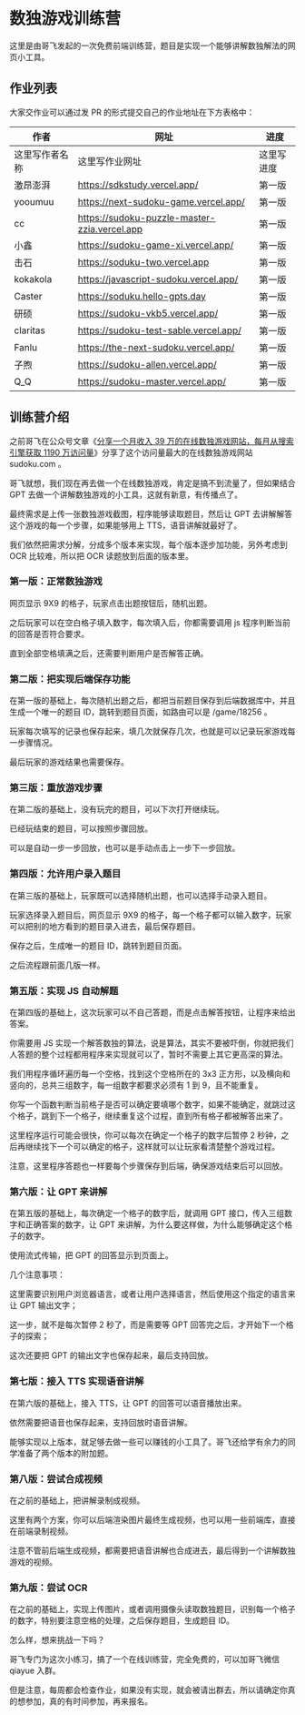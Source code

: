 # 数独游戏训练营

这里是由哥飞发起的一次免费前端训练营，题目是实现一个能够讲解数独解法的网页小工具。

## 作业列表


大家交作业可以通过发 PR 的形式提交自己的作业地址在下方表格中：

| 作者 | 网址 | 进度 |
| --- | --- | --- |
| 这里写作者名称 | 这里写作业网址 | 这里写进度 |
|激昂澎湃|https://sdkstudy.vercel.app/|第一版|
| yooumuu | https://next-sudoku-game.vercel.app/ | 第一版 |
| cc   | https://sudoku-puzzle-master-zzia.vercel.app | 第一版 |
| 小鑫 | https://sudoku-game-xi.vercel.app/ | 第一版 |
| 击石 | https://soduku-two.vercel.app | 第一版 |
| kokakola | https://javascript-sudoku.vercel.app/ | 第一版 |
| Caster | https://soduku.hello-gpts.day | 第一版 |
| 研硕 | https://sudoku-vkb5.vercel.app/ | 第一版 |
| claritas | https://sudoku-test-sable.vercel.app/| 第一版 |
| Fanlu | https://the-next-sudoku.vercel.app/ | 第一版 |
| 子煦 | https://sudoku-allen.vercel.app/ | 第一版 |
| Q_Q | https://sudoku-master.vercel.app/ | 第一版 |

## 训练营介绍

之前哥飞在公众号文章《[分享一个月收入 39 万的在线数独游戏网站，每月从搜索引擎获取 1190 万访问量](https://mp.weixin.qq.com/s/yFtnjZpYRQ9bVB6iMZ2UWg)》分享了这个访问量最大的在线数独游戏网站 sudoku.com 。

哥飞就想，我们现在再去做一个在线数独游戏，肯定是搞不到流量了，但如果结合 GPT 去做一个讲解数独游戏的小工具，这就有新意，有传播点了。

最终需求是上传一张数独游戏截图，程序能够读取题目，然后让 GPT 去讲解解答这个游戏的每一个步骤，如果能够用上 TTS，语音讲解就最好了。

我们依然把需求分解，分成多个版本来实现，每个版本逐步加功能，另外考虑到 OCR 比较难，所以把 OCR 读题放到后面的版本里。

### 第一版：正常数独游戏

网页显示 9X9 的格子，玩家点击出题按钮后，随机出题。

之后玩家可以在空白格子填入数字，每次填入后，你都需要调用 js 程序判断当前的回答是否符合要求。

直到全部空格填满之后，还需要判断用户是否解答正确。

### 第二版：把实现后端保存功能

在第一版的基础上，每次随机出题之后，都把当前题目保存到后端数据库中，并且生成一个唯一的题目 ID，跳转到题目页面，如路由可以是 /game/18256 。

玩家每次填写的记录也保存起来，填几次就保存几次，也就是可以记录玩家游戏每一步骤情况。

最后玩家的游戏结果也需要保存。

### 第三版：重放游戏步骤

在第二版的基础上，没有玩完的题目，可以下次打开继续玩。

已经玩结束的题目，可以按照步骤回放。

可以是自动一步一步回放，也可以是手动点击上一步下一步回放。

### 第四版：允许用户录入题目

在第三版的基础上，玩家既可以选择随机出题，也可以选择手动录入题目。

玩家选择录入题目后，网页显示 9X9 的格子，每一个格子都可以输入数字，玩家可以把别的地方看到的题目录入进去，最后保存题目。

保存之后，生成唯一的题目 ID，跳转到题目页面。

之后流程跟前面几版一样。

### 第五版：实现 JS 自动解题

在第四版的基础上，这次玩家可以不自己答题，而是点击解答按钮，让程序来给出答案。

你需要用 JS 实现一个解答数独的算法，说是算法，其实不要被吓倒，你就把我们人答题的整个过程都用程序来实现就可以了，暂时不需要上其它更高深的算法。

我们用程序循环遍历每一个空格，找到这个空格所在的 3x3 正方形，以及横向和竖向的，总共三组数字，每一组数字都要求必须有 1 到 9，且不能重复。

你写一个函数判断当前格子是否可以确定要填哪个数字，如果不能确定，就跳过这个格子，跳到下一个格子，继续重复这个过程，直到所有格子都被解答出来了。

这里程序运行可能会很快，你可以每次在确定一个格子的数字后暂停 2 秒钟，之后再继续找下一个可以确定的格子，这样就可以让玩家看清楚整个游戏过程。

注意，这里程序答题也一样要每个步骤保存到后端，确保游戏结束后可以回放。

### 第六版：让 GPT 来讲解

在第五版的基础上，每次确定一个格子的数字后，就调用 GPT 接口，传入三组数字和正确答案的数字，让 GPT 来讲解，为什么要这样做，为什么能够确定这个格子的数字。

使用流式传输，把 GPT 的回答显示到页面上。

几个注意事项：

这里需要识别用户浏览器语言，或者让用户选择语言，然后使用这个指定的语言来让 GPT 输出文字；

这一步，就不是每次暂停 2 秒了，而是需要等 GPT 回答完之后，才开始下一个格子的探索；

这次还要把 GPT 的输出文字也保存起来，最后支持回放。

### 第七版：接入 TTS 实现语音讲解

在第六版的基础上，接入 TTS，让 GPT 的回答可以语音播放出来。

依然需要把语音也保存起来，支持回放时语音讲解。

能够实现以上版本，就足够去做一些可以赚钱的小工具了。哥飞还给学有余力的同学准备了两个版本的附加题。

### 第八版：尝试合成视频

在之前的基础上，把讲解录制成视频。

这里有两个方案，你可以后端渲染图片最终生成视频，也可以用一些前端库，直接在前端录制视频。

注意不管前后端生成视频，都需要把语音讲解也合成进去，最后得到一个讲解数独游戏的视频。

### 第九版：尝试 OCR

在之前的基础上，实现上传图片，或者调用摄像头读取数独题目，识别每一个格子的数字，特别要注意空格的处理，之后保存题目，生成题目 ID。

怎么样，想来挑战一下吗？

哥飞专门为这次小练习，搞了一个在线训练营，完全免费的，可以加哥飞微信 qiayue 入群。

但是注意，每周都会检查作业，如果没有实现，就会被请出群去，所以请确定你真的想参加，真的有时间参加，再来报名。
